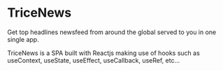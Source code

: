 # TriceNews
Get top headlines newsfeed from around the global served to you in one single app.

TriceNews is a SPA built with Reactjs making use of hooks such as useContext, useState, useEffect, useCallback, useRef, etc...
